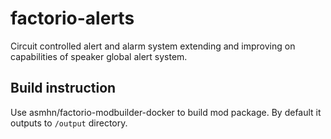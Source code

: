 # factorio-alerts
Circuit controlled alert and alarm system extending and improving on capabilities of speaker global alert system.

## Build instruction

Use asmhn/factorio-modbuilder-docker to build mod package. By default it outputs to `/output` directory.